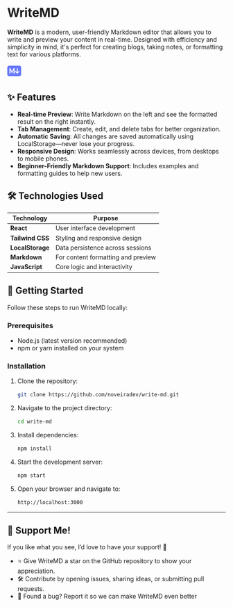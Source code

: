# WriteMD

**WriteMD** is a modern, user-friendly Markdown editor that allows you to write and preview your content in real-time. Designed with efficiency and simplicity in mind, it's perfect for creating blogs, taking notes, or formatting text for various platforms.

![WriteMD Logo](https://github.com/noveiradev/write-md/blob/master/src/assets/icons/logo.svg)

## ✨ Features

- **Real-time Preview**: Write Markdown on the left and see the formatted result on the right instantly.
- **Tab Management**: Create, edit, and delete tabs for better organization.
- **Automatic Saving**: All changes are saved automatically using LocalStorage—never lose your progress.
- **Responsive Design**: Works seamlessly across devices, from desktops to mobile phones.
- **Beginner-Friendly Markdown Support**: Includes examples and formatting guides to help new users.

## 🛠️ Technologies Used

| Technology       | Purpose                                    |
|------------------|--------------------------------------------|
| **React**        | User interface development                |
| **Tailwind CSS** | Styling and responsive design             |
| **LocalStorage** | Data persistence across sessions          |
| **Markdown**     | For content formatting and preview        |
| **JavaScript**   | Core logic and interactivity              |

## 🚀 Getting Started

Follow these steps to run WriteMD locally:

### Prerequisites
- Node.js (latest version recommended)
- npm or yarn installed on your system

### Installation

1. Clone the repository:
   ```bash
   git clone https://github.com/noveiradev/write-md.git
2. Navigate to the project directory:
   ```bash
   cd write-md
3. Install dependencies:
   ```bash
   npm install
4. Start the development server:
   ```bash
   npm start
5. Open your browser and navigate to:
   ```bash
   http://localhost:3000 
---

## 💜 Support Me!
If you like what you see, I’d love to have your support! 🚀

 - ⭐ Give WriteMD a star on the GitHub repository to show your appreciation.
- 🛠️ Contribute by opening issues, sharing ideas, or submitting pull requests.
- 🐛 Found a bug? Report it so we can make WriteMD even better

